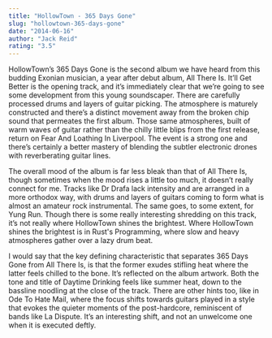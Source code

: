 ```yaml
---
title: "HollowTown - 365 Days Gone"
slug: "hollowtown-365-days-gone"
date: "2014-06-16"
author: "Jack Reid"
rating: "3.5"
---
```


HollowTown’s 365 Days Gone is the second album we have heard from this budding Exonian musician, a year after debut album, All There Is. It’ll Get Better is the opening track, and it’s immediately clear that we’re going to see some development from this young soundscaper. There are carefully processed drums and layers of guitar picking. The atmosphere is maturely constructed and there’s a distinct movement away from the broken chip sound that permeates the first album. Those same atmospheres, built of warm waves of guitar rather than the chilly little blips from the first release, return on Fear And Loathing In Liverpool. The event is a strong one and there’s certainly a better mastery of blending the subtler electronic drones with reverberating guitar lines.

The overall mood of the album is far less bleak than that of All There Is, though sometimes when the mood rises a little too much, it doesn’t really connect for me. Tracks like Dr Drafa lack intensity and are arranged in a more orthodox way, with drums and layers of guitars coming to form what is almost an amateur rock instrumental. The same goes, to some extent, for Yung Run. Though there is some really interesting shredding on this track, it’s not really where HollowTown shines the brightest. Where HollowTown shines the brightest is in Rust's Programming, where slow and heavy atmospheres gather over a lazy drum beat.

I would say that the key defining characteristic that separates 365 Days Gone from All There Is, is that the former exudes stifling heat where the latter feels chilled to the bone. It’s reflected on the album artwork. Both the tone and title of Daytime Drinking feels like summer heat, down to the bassline noodling at the close of the track. There are other hints too, like in Ode To Hate Mail, where the focus shifts towards guitars played in a style that evokes the quieter moments of the post-hardcore, reminiscent of bands like La Dispute. It’s an interesting shift, and not an unwelcome one when it is executed deftly.
